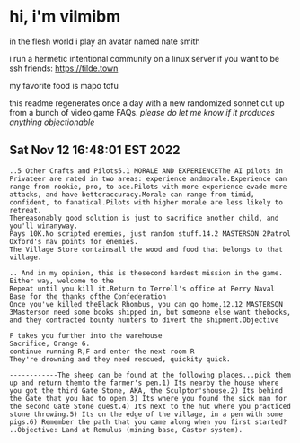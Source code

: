# hi, i'm vilmibm

in the flesh world i play an avatar named nate smith

i run a hermetic intentional community on a linux server if you want to be ssh friends: https://tilde.town

my favorite food is mapo tofu

this readme regenerates once a day with a new randomized sonnet cut up from a bunch of video game FAQs.
_please do let me know if it produces anything objectionable_

## Sat Nov 12 16:48:01 EST 2022

    ..5 Other Crafts and Pilots5.1 MORALE AND EXPERIENCEThe AI pilots in Privateer are rated in two areas: experience andmorale.Experience can range from rookie, pro, to ace.Pilots with more experience evade more attacks, and have betteraccuracy.Morale can range from timid, confident, to fanatical.Pilots with higher morale are less likely to retreat.
    Thereasonably good solution is just to sacrifice another child, and you'll winanyway.
    Pays 10K.No scripted enemies, just random stuff.14.2 MASTERSON 2Patrol Oxford's nav points for enemies.
    The Village Store containsall the wood and food that belongs to that village.
    
    .. And in my opinion, this is thesecond hardest mission in the game.
    Either way, welcome to the
    Repeat until you kill it.Return to Terrell's office at Perry Naval Base for the thanks ofthe Confederation
    Once you've killed theBlack Rhombus, you can go home.12.12 MASTERSON 3Masterson need some books shipped in, but someone else want thebooks, and they contracted bounty hunters to divert the shipment.Objective
    
    F takes you further into the warehouse
    Sacrifice, Orange 6.
    continue running R,F and enter the next room R
    They're drowning and they need rescued, quickity quick.
    
    ------------The sheep can be found at the following places...pick them up and return themto the farmer's pen.1) Its nearby the house where you got the third Gate Stone, AKA, the Sculptor'shouse.2) Its behind the Gate that you had to open.3) Its where you found the sick man for the second Gate Stone quest.4) Its next to the hut where you practiced stone throwing.5) Its on the edge of the village, in a pen with some pigs.6) Remember the path that you came along when you first started?
    ..Objective: Land at Romulus (mining base, Castor system).
